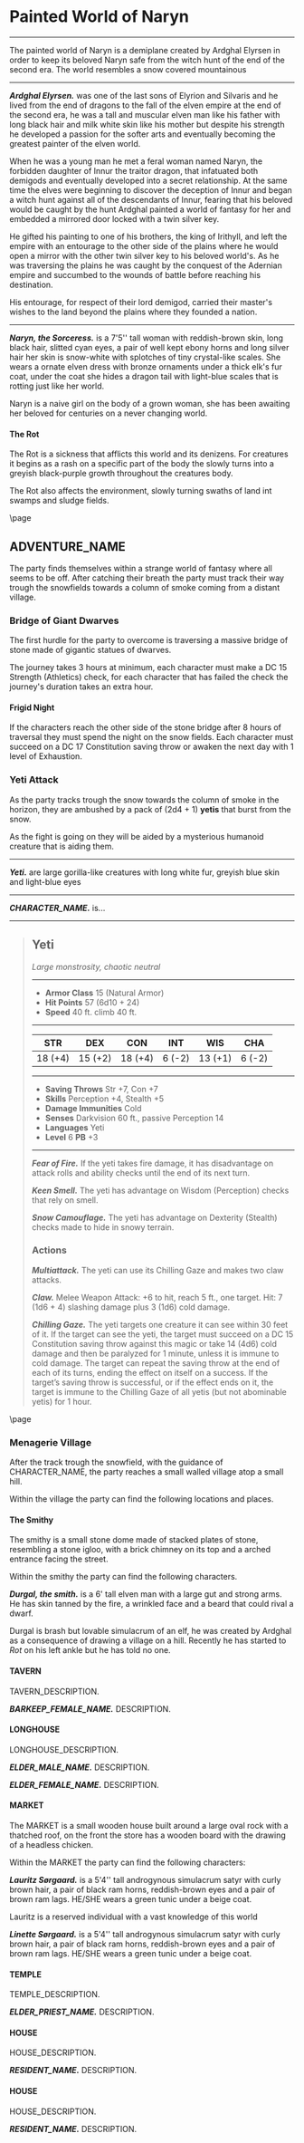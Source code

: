 # Painted World of Naryn
___
The painted world of Naryn is a demiplane created by Ardghal Elyrsen in order to keep its beloved Naryn safe from the witch hunt of the end of the second era. The world resembles a snow covered mountainous 

___
***Ardghal Elyrsen.*** was one of the last sons of Elyrion and Silvaris and he lived from the end of dragons to the fall of the elven empire at the end of the second era, he was a tall and muscular elven man like his father with long black hair and milk white skin like his mother but despite his strength he developed a passion for the softer arts and eventually becoming the greatest painter of the elven world.

When he was a young man he met a feral woman named Naryn, the forbidden daughter of Innur the traitor dragon, that infatuated both demigods and eventually developed into a secret relationship. At the same time the elves were beginning to discover the deception of Innur and began a witch hunt against all of the descendants of Innur, fearing that his beloved would be caught by the hunt Ardghal painted a world of fantasy for her and embedded a mirrored door locked with a twin silver key.

He gifted his painting to one of his brothers, the king of Irithyll, and left the empire with an entourage to the other side of the plains where he would open a mirror with the other twin silver key to his beloved world's. As he was traversing the plains he was caught by the conquest of the Adernian empire and succumbed to the wounds of battle before reaching his destination.

His entourage, for respect of their lord demigod, carried their master's wishes to the land beyond the plains where they founded a nation.

___
***Naryn, the Sorceress.***
is a 7'5'' tall woman with reddish-brown skin, long black hair, slitted cyan eyes,  a pair of well kept ebony horns and long silver hair her skin is snow-white with splotches of tiny crystal-like scales. She wears a ornate elven dress with bronze ornaments under a thick elk's fur coat, under the coat she hides a dragon tail with light-blue scales that is rotting just like her world.

Naryn is a naive girl on the body of a grown woman, she has been awaiting her beloved for centuries on a never changing world.

#### The Rot
The Rot is a sickness that afflicts this world and its denizens. For creatures it begins as a rash on a specific part of the body the slowly turns into a greyish black-purple growth throughout the creatures body.

The Rot also affects the environment, slowly turning swaths of land int swamps and sludge fields.

\page

## ADVENTURE_NAME
The party finds themselves within a strange world of fantasy where all seems to be off. After catching their breath the party must track their way trough the snowfields towards a column of smoke coming from a distant village.

### Bridge of Giant Dwarves
The first hurdle for the party to overcome is traversing a massive bridge of stone made of gigantic statues of dwarves.

The journey takes 3 hours at minimum, each character must make a DC 15 Strength (Athletics) check, for each character that has failed the check the journey's duration takes an extra hour.

#### Frigid Night
If the characters reach the other side of the stone bridge after 8 hours of traversal they must spend the night on the snow fields. Each character must succeed on a DC 17 Constitution saving throw or awaken the next day with 1 level of Exhaustion.

### Yeti Attack
As the party tracks trough the snow towards the column of smoke in the horizon, they are ambushed by a pack of (2d4 + 1) **yetis** that burst from the snow.

As the fight is going on they will be aided by a mysterious humanoid creature that is aiding them.

___
***Yeti.*** are large gorilla-like creatures with long white fur, greyish blue skin and light-blue eyes

___
***CHARACTER_NAME.*** is...

___
> ## Yeti
>*Large monstrosity, chaotic neutral*
> ___
> - **Armor Class** 15 (Natural Armor)
> - **Hit Points** 57 (6d10 + 24)
> - **Speed** 40 ft. climb 40 ft.
>___
>|   STR   |   DEX   |   CON   |   INT   |   WIS   |   CHA   |
>|:-------:|:-------:|:-------:|:-------:|:-------:|:-------:|
>| 18 (+4) | 15 (+2) | 18 (+4) |  6 (-2) | 13 (+1) |  6 (-2) |
>___
> - **Saving Throws** Str +7, Con +7
> - **Skills** Perception +4, Stealth +5
> - **Damage Immunities** Cold
> - **Senses** Darkvision 60 ft., passive Perception 14
> - **Languages** Yeti
> - **Level** 6 **PB** +3
> ___
> ***Fear of Fire.*** If the yeti takes fire damage, it has disadvantage on attack rolls and ability checks until the end of its next turn.
>
> ***Keen Smell.*** The yeti has advantage on Wisdom (Perception) checks that rely on smell.
>
> ***Snow Camouflage.*** The yeti has advantage on Dexterity (Stealth) checks made to hide in snowy terrain.
>
>
> ### Actions
> ***Multiattack.*** The yeti can use its Chilling Gaze and makes two claw attacks.
>
> ***Claw.*** Melee Weapon Attack: +6 to hit, reach 5 ft., one target. Hit: 7 (1d6 + 4) slashing damage plus 3 (1d6) cold damage.
>
> ***Chilling Gaze.*** The yeti targets one creature it can see within 30 feet of it. If the target can see the yeti, the target must succeed on a DC 15 Constitution saving throw against this magic or take 14 (4d6) cold damage and then be paralyzed for 1 minute, unless it is immune to cold damage. The target can repeat the saving throw at the end of each of its turns, ending the effect on itself on a success. If the target’s saving throw is successful, or if the effect ends on it, the target is immune to the Chilling Gaze of all yetis (but not abominable yetis) for 1 hour.

\page

### Menagerie Village
After the track trough the snowfield, with the guidance of CHARACTER_NAME, the party reaches a small walled village atop a small hill.

Within the village the party can find the following locations and places.

#### The Smithy
The smithy is a small stone dome made of stacked plates of stone, resembling a stone igloo, with a brick chimney on its top and a arched entrance facing the street.

Within the smithy the party can find the following characters.

***Durgal, the smith.*** is a 6' tall elven man with a large gut and strong arms. He has skin tanned by the  fire, a wrinkled face and a beard that could rival a dwarf.

Durgal is brash but lovable simulacrum of an elf, he was created by Ardghal as a consequence of drawing a village on a hill. Recently he has started to *Rot* on his left ankle but he has told no one.


#### TAVERN
TAVERN_DESCRIPTION.

***BARKEEP_FEMALE_NAME.*** DESCRIPTION.


#### LONGHOUSE
LONGHOUSE_DESCRIPTION.

***ELDER_MALE_NAME.*** DESCRIPTION.

***ELDER_FEMALE_NAME.*** DESCRIPTION.


#### MARKET
The MARKET is a small wooden house built around a large oval rock with a thatched roof, on the front the store has a wooden board with the drawing of a headless chicken.

Within the MARKET the party can find the following characters:

***Lauritz Sørgaard.*** is a 5'4'' tall androgynous simulacrum satyr with curly brown hair, a pair of black ram horns, reddish-brown eyes and a pair of brown ram lags. HE/SHE wears a green tunic under a beige coat.

Lauritz is a reserved individual with a vast knowledge of this world

***Linette Sørgaard.*** is a 5'4'' tall androgynous simulacrum satyr with curly brown hair, a pair of black ram horns, reddish-brown eyes and a pair of brown ram lags. HE/SHE wears a green tunic under a beige coat.




#### TEMPLE
TEMPLE_DESCRIPTION.

***ELDER_PRIEST_NAME.*** DESCRIPTION.


#### HOUSE
HOUSE_DESCRIPTION.

***RESIDENT_NAME.*** DESCRIPTION.


#### HOUSE
HOUSE_DESCRIPTION.

***RESIDENT_NAME.*** DESCRIPTION.